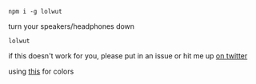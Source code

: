 `npm i -g lolwut`

turn your speakers/headphones down

`lolwut`

if this doesn't work for you, please put in an issue or hit me up
[on twitter](https://twitter.com/@zacanger)

using [this](https://github.com/maxogden/rainbowify) for colors
